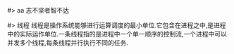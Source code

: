 #> aa
    志不坚者智不达
    
#> 线程
    线程是操作系统能够进行运算调度的最小单位.它包含在进程之中,是进程中的实际运作单位.一条线程指的是进程中一个单一顺序的控制流,一个进程中可以并发多个线程,每条线程并行执行不同的任务. 